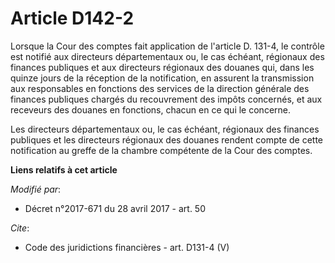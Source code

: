 # Article D142-2

Lorsque la Cour des comptes fait application de l'article D. 131-4, le contrôle est notifié aux directeurs départementaux ou,
le cas échéant, régionaux des finances publiques et aux directeurs régionaux des douanes qui, dans les quinze jours de la
réception de la notification, en assurent la transmission aux responsables en fonctions des services de la direction générale
des finances publiques chargés du recouvrement des impôts concernés, et aux receveurs des douanes en fonctions, chacun en ce
qui le concerne. 

Les directeurs départementaux ou, le cas échéant, régionaux des finances publiques et les directeurs régionaux des douanes
rendent compte de cette notification au greffe de la chambre compétente de la Cour des comptes.

**Liens relatifs à cet article**

_Modifié par_:

  - Décret n°2017-671 du 28 avril 2017 - art. 50

_Cite_:

  - Code des juridictions financières - art. D131-4 (V)
